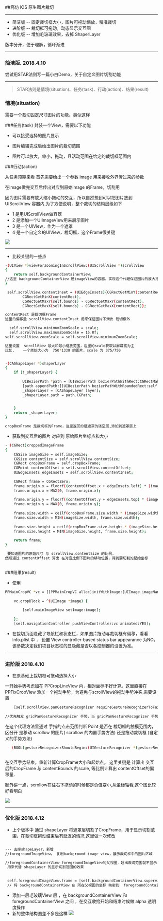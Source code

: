 
##高仿 iOS 原生图片裁切

----
* 简洁版 -- 固定裁切框大小，图片可拖动缩放，精准裁切 
* 进阶版 -- 裁切框可拖动，动态显示交互图    
* 优化版 -- 增加毛玻璃效果，去掉 ShaperLayer     

版本分开，便于理解，循环渐进

----

### 简洁版.  2018.4.10
尝试用STAR法则写一篇小白Demo，关于自定义图片切割功能


-----

> STAR法则是情境(situation)、任务(task)、行动(action)、结果(result)

### 情境(situation)
需要一个裁切固定尺寸图片的功能，类似这样

###任务(task)
封装一个View，需要以下功能

* 可以接受选择的图片显示

* 图片编辑完成后给出图片的裁切范围

* 图片可以放大，缩小，拖动，且活动范围在给定的裁切框范围内


###行动(action)

从任务预期来看
首先需要给出一个参数 image 用来接收外界传过来的参数

在image做完交互后传出对应到原始image 的Frame，切割用

因为图片需要有放大缩小拖动的交互，所以自然想到可以把图片放到 UIScrollView 容器内,为了方便说明，整个裁切的结构层级如下
* 1  是用UIScrollView做容器
* 2 是添加一个UIImageView用来展示图片
* 3 是一个UIView，作为一个遮罩
* 4 是一个自定义的UIView，裁切框，这个Frame很关键


![](https://upload-images.jianshu.io/upload_images/904629-d5338e03ba8ed85f.png?imageMogr2/auto-orient/strip%7CimageView2/2/w/300)

-----
* 比较关键的一些点


```bash
-(UIView *)viewForZoomingInScrollView:(UIScrollView *)scrollView
{
    return self.backgroundContainerView;
//这里 backgroundContainerView 是imageView的容器，实现这个代理保证图片的放大拖动交互
}
```

```bash
 self.scrollView.contentInset = (UIEdgeInsets){CGRectGetMinY(contentRect),
        CGRectGetMinX(contentRect),
        CGRectGetMaxY(self.bounds) - CGRectGetMaxY(contentRect),
        CGRectGetMaxX(self.bounds) - CGRectGetMaxX(contentRect)};

contentRect 是裁切框Frame
这里的偏移量 scrollView.contentInset 用来保证图片不滑出 裁切框外

```

```bash
  self.scrollView.minimumZoomScale = scale;
  self.scrollView.maximumZoomScale = 15.0f;
self.scrollView.zoomScale = self.scrollView.minimumZoomScale;

这里设置  scrollView 最大和最小缩放范围，这里的scale获取以屏幕宽为主
比如.    一个原始大小为  750*1330 的图片，scale 为 375/750


```



```bash

-(CAShapeLayer *)shaperLayer
{
    if (!_shaperLayer) {
        
        UIBezierPath *path = [UIBezierPath bezierPathWithRect:CGRectMake(0, 0, [UIScreen mainScreen].bounds.size.width, [UIScreen mainScreen].bounds.size.height)];
        [path appendPath:[[UIBezierPath bezierPathWithRoundedRect:self.cropBoxFrame cornerRadius:1] bezierPathByReversingPath]];
        _shaperLayer = [CAShapeLayer layer];
        _shaperLayer.path = path.CGPath;
        

    }
    return _shaperLayer;
}

cropBoxFrame 是裁切框的Frame，这里返回的是遮罩的镂空层,添加到遮罩层上
```



* 获取到交互后的图片 对应到 原始图片坐标点和大小

```bash
- (CGRect)croppedImageFrame
{
    CGSize imageSize = self.imageSize;
    CGSize contentSize = self.scrollView.contentSize;
    CGRect cropBoxFrame = self.cropBoxFrame;
    CGPoint contentOffset = self.scrollView.contentOffset;
    UIEdgeInsets edgeInsets = self.scrollView.contentInset;
    
    CGRect frame = CGRectZero;
    frame.origin.x = floorf((contentOffset.x + edgeInsets.left) * (imageSize.width / contentSize.width));
    frame.origin.x = MAX(0, frame.origin.x);
    
    frame.origin.y = floorf((contentOffset.y + edgeInsets.top) * (imageSize.height / contentSize.height));
    frame.origin.y = MAX(0, frame.origin.y);
    
    frame.size.width = ceilf(cropBoxFrame.size.width * (imageSize.width / contentSize.width));
    frame.size.width = MIN(imageSize.width, frame.size.width);
    
    frame.size.height = ceilf(cropBoxFrame.size.height * (imageSize.height / contentSize.height));
    frame.size.height = MIN(imageSize.height, frame.size.height);
    
    return frame;
}

 要知道图片的原始尺寸 与 scrollView.contentSize 的比例，
然后通过 contentOffset 算出 在对应比例下图片的移动位置，得到要切割的起始坐标



```



###结果(result)

* 使用

```bash
PPMainCropVC *vc = [[PPMainCropVC alloc]initWithImage:[UIImage imageNamed:@"1.png"]];
    
    vc.cropBlock = ^(UIImage *image) {
    
        [self.mainImageView setImage:image];
        
    };
    [self.navigationController pushViewController:vc animated:YES];

```


* 在裁切页面隐藏了导航栏和状态栏，如果图片拖动与裁切框有偏移，看看Info.plist 中 ， 设置 View controller-based status bar appearance 为NO，该参数决定我们项目状态栏的显隐藏是否以各控制器的设置为准。


--------

### 进阶版  2018.4.10
* 在原基础上裁切框可拖动选择大小

一开始手势考虑加在 PPCropLineView 内，相对坐标不好计算。这里直接在 PPFixCropView 添加一个拖动手势，为避免与scrollView的拖动手势冲突,需要设置 

```bash
    [self.scrollView.panGestureRecognizer requireGestureRecognizerToFail:self.gridPanGestureRecognizer];
    
//优先触发 gridPanGestureRecognizer 手势，当 gridPanGestureRecognizer 手势失效之后再触发 scrollView 的自带手势
```



在这个代理方法里通过 手指的点击范围判断 Point 是否在 裁切框的触摸范围内，区分开 是移动 scrollow 的图片( scrollow 的内置手势方法)  还是拖动裁切框 (自定义的手势方法)


``` bash
 - (BOOL)gestureRecognizerShouldBegin:(UIGestureRecognizer *)gestureRecognizer
 
```
 
 在交互手势结束，重新计算CropFrame大小和起始点。  这里关键是 计算出 交互后的CropFrame 与 contentBounds 的scale, 等比例计算出 contentOffset的偏移量. 
 
 额外讲一点，scrollow在往右下拖动的时候都是负值变小,从坐标轴看,这个图比较好看明白
 
 ![](https://images2015.cnblogs.com/blog/912458/201603/912458-20160329130454379-1161572982.png)
 
 ---
 
 
 
### 优化版 2018.4.12

* 上个版本中 通过 shapeLayer 将遮罩层切割了CropFrame，用于显示切割范围，在裁切框拖动结束后有延迟的情况,这里做一次修改

```bash

--- 去掉shapeLayer，新增
//foregroundImageView， 复制background image view，展示裁切框中的图片区域

//foregroundContainerView foregroundImageView的父视图，超出裁切范围就不显示  clipsToBounds = YES
 用来代替 shapeLayer 的显示切割范围的效果
 
 
 self.foregroundImageView.frame = [self.backgroundContainerView.superview convertRect:self.backgroundContainerView.frame toView:self.foregroundContainerView];
 // 将 backgroundContainerView 在 所在父视图的坐标 映射到  foregroundContainerView 上
```
 
* 添加一层毛玻璃View 层 ，在  backgroundContainerView 和 foregroundContainerView 之间 ，在交互收拾开始和结束时候做 alpha 透明度操作
* 新的整体结构图差不多是这样
![](https://upload-images.jianshu.io/upload_images/904629-23a7d1bded918c36.png?imageMogr2/auto-orient/strip%7CimageView2/2/w/1240)
